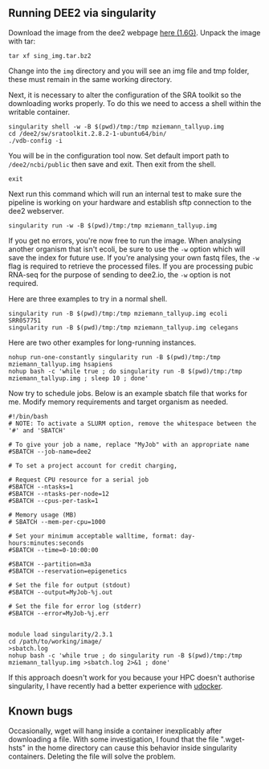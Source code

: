 ## Running DEE2 via singularity

Download the image from the dee2 webpage [here (1.6G)](http://dee2.io/images/sing_img.tar.bz2).
Unpack the image with tar:

```
tar xf sing_img.tar.bz2
```

Change into the `img` directory and you will see an img file and tmp folder, these must remain in the same working directory.

Next, it is necessary to alter the configuration of the SRA toolkit so the downloading works properly.
To do this we need to access a shell within the writable container.

```
singularity shell -w -B $(pwd)/tmp:/tmp mziemann_tallyup.img
cd /dee2/sw/sratoolkit.2.8.2-1-ubuntu64/bin/
./vdb-config -i
```

You will be in the configuration tool now. 
Set default import path to `/dee2/ncbi/public` then save and exit.
Then exit from the shell.

```
exit
```

Next run this command which will run an internal test to make sure the pipeline is working on your hardware and establish sftp connection to the dee2 webserver.

```
singularity run -w -B $(pwd)/tmp:/tmp mziemann_tallyup.img
```

If you get no errors, you're now free to run the image.
When analysing another organism that isn't ecoli, be sure to use the `-w` option which will save the index for future use. 
If you're analysing your own fastq files, the `-w` flag is required to retrieve the processed files.
If you are processing pubic RNA-seq for the purpose of sending to dee2.io, the `-w` option is not required.

Here are three examples to try in a normal shell.

```
singularity run -B $(pwd)/tmp:/tmp mziemann_tallyup.img ecoli SRR057751
singularity run -B $(pwd)/tmp:/tmp mziemann_tallyup.img celegans
```

Here are two other examples for long-running instances.

```
nohup run-one-constantly singularity run -B $(pwd)/tmp:/tmp mziemann_tallyup.img hsapiens
nohup bash -c 'while true ; do singularity run -B $(pwd)/tmp:/tmp mziemann_tallyup.img ; sleep 10 ; done'
```

Now try to schedule jobs. Below is an example sbatch file that works for me.
Modify memory requirements and target organism as needed.

```
#!/bin/bash
# NOTE: To activate a SLURM option, remove the whitespace between the '#' and 'SBATCH'

# To give your job a name, replace "MyJob" with an appropriate name
#SBATCH --job-name=dee2

# To set a project account for credit charging, 

# Request CPU resource for a serial job
#SBATCH --ntasks=1
#SBATCH --ntasks-per-node=12
#SBATCH --cpus-per-task=1

# Memory usage (MB)
# SBATCH --mem-per-cpu=1000

# Set your minimum acceptable walltime, format: day-hours:minutes:seconds
#SBATCH --time=0-10:00:00

#SBATCH --partition=m3a
#SBATCH --reservation=epigenetics

# Set the file for output (stdout)
#SBATCH --output=MyJob-%j.out

# Set the file for error log (stderr)
#SBATCH --error=MyJob-%j.err


module load singularity/2.3.1
cd /path/to/working/image/
>sbatch.log
nohup bash -c 'while true ; do singularity run -B $(pwd)/tmp:/tmp mziemann_tallyup.img >sbatch.log 2>&1 ; done'
```

If this approach doesn't work for you because your HPC doesn't authorise singularity, I have recently had a better experience with [udocker](https://github.com/indigo-dc/udocker).

## Known bugs
Occasionally, wget will hang inside a container inexplicably after downloading a file.
With some investigation, I found that the file ".wget-hsts" in the home directory can cause this behavior inside singularity containers.
Deleting the file will solve the problem.
